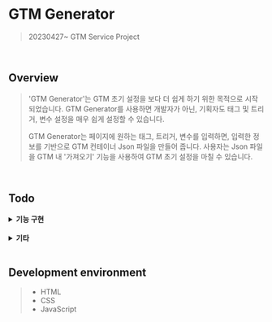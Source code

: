 # GTM Generator

> 20230427~
> GTM Service Project

<br>

## Overview

> 'GTM Generator'는 GTM 초기 설정을 보다 더 쉽게 하기 위한 목적으로 시작되었습니다.
> GTM Generator를 사용하면 개발자가 아닌, 기획자도 태그 및 트리거, 변수 설정을 매우 쉽게 설정할 수 있습니다.
>
> GTM Generator는 페이지에 원하는 태그, 트리거, 변수를 입력하면, 입력한 정보를 기반으로 GTM 컨테이너 Json 파일을 만들어 줍니다.
> 사용자는 Json 파일을 GTM 내 '가져오기' 기능을 사용하여 GTM 초기 설정을 마칠 수 있습니다.

<br>

## Todo

<details><summary> <b>기능 구현</b> </summary>
  
* 각 input태그 값 추출하여 배열로 저장(05.11 완료) 
* 배열로 저장된 태그 정보 태그 리스트 출력(05.11 완료)
* 태그 생성 후 모달창 내 input태그 값 초기화(05.11 완료)
* 구성태그 input값으로 데이터 설정(05.11 완료)
* 맞춤 이벤트 디자인 및 기능 구현(05.13 완료)
* 이벤트 태그 데이터 디자인 설정(05.13 완료)
* 이벤트 태그 기능 구현(05.16 완료)
* 모달창 디자인 수정(05.21 완료)
* 태그 생성 후 모달폼(editor) 초기화(05.21 완료)
* dialog창 구현(05.26 완료)
* 예외처리 함수 생성(05.26 완료)
* 모든 예외처리 구현(06.05 완료)
* cid값 당사쿠키 설정(특정 문자가 포함할 시)(06.13 완료)
* 전자상거래 구현(06.13 완료)
* 태그 삭제 기능(완)
* 태그 수정 기능(완)
* 첫 화면에서 태그 선택 시 설정된 값 확인(완)
* 명명 규칙 준수하여 변수명 수정
* 리펙토링
  
</details>
<br>

<details><summary> <b>기타</b> </summary>
 
* changeTagType, changeTriType함수 레이아웃 변경 코드 수정
* updateTag함수 오류 수정(완료)
* update할 때 태그명 예외처리(완료)
* cid중복처리
* 트리거 all pages에서 맞춤이벤트로 변경할 때 트리거 생성안됨(완료)
* 매개변수값들 공백 제거(완료)
  
</details>
<br>

## Development environment

> - HTML
> - CSS
> - JavaScript
